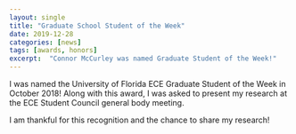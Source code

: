 ```yaml
---
layout: single
title: "Graduate School Student of the Week"
date: 2019-12-28
categories: [news]
tags: [awards, honors]
excerpt:  "Connor McCurley was named Graduate Student of the Week!"
---
```


I was named the University of Florida ECE Graduate Student of the Week in October 2018!  Along with this award, I was asked to present my research at the ECE Student Council general body meeting.  

I am thankful for this recognition and the chance to share my research!


